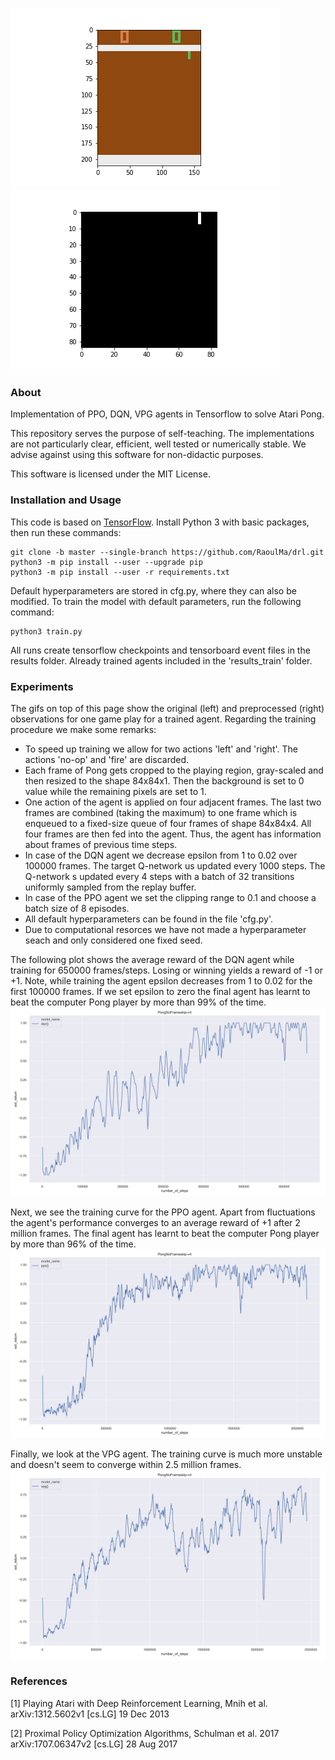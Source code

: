 ![](images/pong_not_preprocessed.gif)![](images/pong_preprocessed.gif)
### About
Implementation of PPO, DQN, VPG agents in Tensorflow to solve Atari Pong. 

This repository serves the purpose of self-teaching. The implementations 
are not particularly clear, efficient, well tested or numerically stable. We advise 
against using this software for non-didactic purposes.

This software is licensed under the MIT License.

### Installation and Usage
This code is based on [TensorFlow](https://www.tensorflow.org/). Install Python 3 with basic 
packages, then run these commands: 
```Shell
git clone -b master --single-branch https://github.com/RaoulMa/drl.git
python3 -m pip install --user --upgrade pip
python3 -m pip install --user -r requirements.txt 
```

Default hyperparameters are stored in cfg.py, where they can also be modified. To train the model
with default parameters, run the following command:
```Shell
python3 train.py
```

All runs create tensorflow checkpoints and tensorboard event files in the results folder. Already 
trained agents included in the 'results_train' folder. 

### Experiments 
The gifs on top of this page show the original (left) and preprocessed (right) observations for one game play for 
a trained agent. Regarding the training procedure we make some remarks:

- To speed up training we allow for two actions 'left' and 'right'. The actions 'no-op' and 'fire' are discarded.
- Each frame of Pong gets cropped to the playing region, gray-scaled and then resized to 
the shape 84x84x1. Then the background is set to 0 value while the remaining pixels are set 
to 1. 
- One action of the agent is applied on four adjacent frames. The last two frames are combined 
(taking the maximum) to one frame which is enqueued to a fixed-size queue of four frames of 
shape 84x84x4. All four frames are then fed into the agent. Thus, the agent has information 
about frames of previous time steps.
- In case of the DQN agent we decrease epsilon from 1 to 0.02 over 100000 frames. The target Q-network us updated 
every 1000 steps. The Q-network s updated every 4 steps with a batch of 32 transitions uniformly sampled from the
replay buffer.
- In case of the PPO agent we set the clipping range to 0.1 and choose a batch size of 8 episodes. 
- All default hyperparameters can be found in the file 'cfg.py'. 
- Due to computational resorces we have not made a hyperparameter seach and only considered
one fixed seed.

The following plot shows the average reward of the DQN agent while training for 650000 frames/steps. 
Losing or winning yields a reward of -1 or +1. Note, while training the agent epsilon decreases 
from 1 to 0.02 for the first 100000 frames. If we set epsilon to zero the final agent 
has learnt to beat the computer Pong player by more than 99% of the time.
![dqn returns](images/dqn_ext_return_versus_model_name.png)

Next, we see the training curve for the PPO agent. Apart from fluctuations the agent's performance converges 
to an average reward of +1 after 2 million frames. The final agent has learnt to beat the computer Pong 
player by more than 96% of the time. 
![ppo returns](images/ppo_ext_return_versus_model_name.png)

Finally, we look at the VPG agent. The training curve is much more unstable and doesn't seem to converge 
within 2.5 million frames.
![vpg returns](images/vpg_ext_return_versus_model_name.png)


### References

[1] Playing Atari with Deep Reinforcement Learning, Mnih et al. arXiv:1312.5602v1  [cs.LG]  19 Dec 2013

[2] Proximal Policy Optimization Algorithms, Schulman et al. 2017 arXiv:1707.06347v2  [cs.LG]  28 Aug 2017